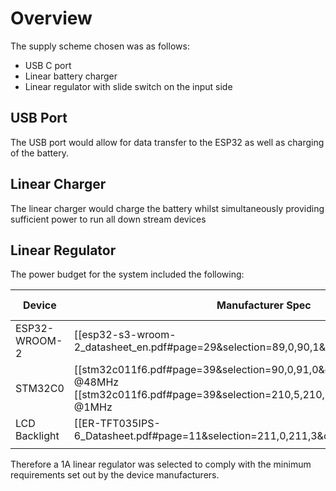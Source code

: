 # Overview 
The supply scheme chosen was as follows: 
* USB C port 
* Linear battery charger
* Linear regulator with slide switch on the input side 

## USB Port 
The USB port would allow for data transfer to the ESP32 as well as charging of the battery.

## Linear Charger
The linear charger would charge the battery whilst simultaneously providing sufficient power to run all down stream devices

## Linear Regulator
The power budget for the system included the following: 

| Device        | Manufacturer Spec                                                                                                                                            | Current (mA) |
| ------------- | ------------------------------------------------------------------------------------------------------------------------------------------------------------ | ------------ |
| ESP32-WROOM-2 | [[esp32-s3-wroom-2_datasheet_en.pdf#page=29&selection=89,0,90,1&color=yellow\|0.5]]A                                                                         | 500          |
| STM32C0       | [[stm32c011f6.pdf#page=39&selection=90,0,91,0&color=yellow\|3.05]]mA @48MHz<br>[[stm32c011f6.pdf#page=39&selection=210,5,210,6&color=yellow\|0.150]]mA @1MHz | 3            |
| LCD Backlight | [[ER-TFT035IPS-6_Datasheet.pdf#page=11&selection=211,0,211,3&color=yellow\|120]]mA                                                                           | 120          |
|               |                                                                                                                                                              |              |

Therefore a 1A linear regulator was selected to comply with the minimum requirements set out by the device manufacturers. 